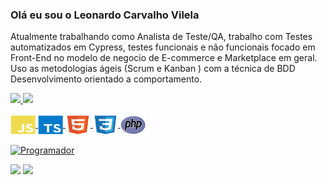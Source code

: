  ### Olá eu sou o Leonardo Carvalho Vilela

Atualmente trabalhando como Analista de Teste/QA, trabalho com Testes automatizados em Cypress, testes funcionais e não funcionais focado em Front-End  no modelo de negocio de E-commerce e Marketplace em geral.
Uso as metodologias ágeis (Scrum e Kanban ) com a técnica de BDD Desenvolvimento orientado a comportamento.

 <div>
  <a href="https://github.com/leonardovilela100">
  <img height="190em" src="https://github-readme-stats.vercel.app/api?username=leonardovilela100&show_icons=true&theme=dark&include_all_commits=true&count_private=true"/>
  <img height="190em" src="https://github-readme-stats.vercel.app/api/top-langs/?username=leonardovilela100&layout=compact&langs_count=7&theme=dark"/>
</div>

 
 <div style="display: inline_block"><br>
	<img align="center" alt="Leo-Js" height="30" width="40" src="https://raw.githubusercontent.com/devicons/devicon/master/icons/javascript/javascript-plain.svg">
	<img align="center" alt="Leo-Ts" height="30" width="40" src="https://raw.githubusercontent.com/devicons/devicon/master/icons/typescript/typescript-plain.svg">
	<img align="center" alt="Leo-HTML" height="30" width="40" src="https://raw.githubusercontent.com/devicons/devicon/master/icons/html5/html5-original.svg">
	<img align="center" alt="Leo-CSS" height="30" width="40" src="https://raw.githubusercontent.com/devicons/devicon/master/icons/css3/css3-original.svg">
	<img align="center" alt="Leo-PHP" height="30" width="40" src="https://github.com/leonardovilela100/ecomerce/blob/master/new-php-logo.svg">
	
 
  </div>

<br>

<img alt="Programador" src="https://anatomia-papel-e-caneta.com/wp-content/uploads/2019/06/programador.gif" height="300" width="300">

<br>

<div>
	
  <a href = "mailto:leovilela100@gmail.com"><img src="https://img.shields.io/badge/Gmail-D14836?style=for-the-badge&logo=gmail&logoColor=white" target="_blank"></a>
  <a href="https://www.linkedin.com/in/leonardo-carvalho-vilela/" target="_blank"><img src="https://img.shields.io/badge/-LinkedIn-%230077B5?style=for-the-badge&logo=linkedin&logoColor=white" target="_blank"></a> 

 </div>
